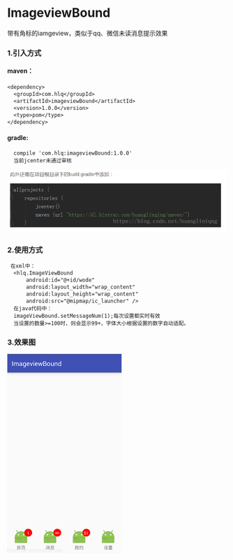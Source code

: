 # ImageviewBound
带有角标的iamgeview，类似于qq、微信未读消息提示效果

### 1.引入方式
#### maven：
    <dependency>
      <groupId>com.hlq</groupId>
      <artifactId>imageviewBound</artifactId>
      <version>1.0.0</version>
      <type>pom</type>
    </dependency>
#### gradle:
      compile 'com.hlq:imageviewBound:1.0.0'
      当前jcenter未通过审核
  ![avatar](image/shuoming.png)
### 2.使用方式
     在xml中：
      <hlq.ImageViewBound
          android:id="@+id/wode"
          android:layout_width="wrap_content"
          android:layout_height="wrap_content"
          android:src="@mipmap/ic_launcher" />
      在java代码中：
      imageViewBound.setMessageNum(1);每次设置都实时有效
      当设置的数量>=100时，则会显示99+，字体大小根据设置的数字自动适配。
### 3.效果图
   ![avatar](image/jietu.png)
    
      
